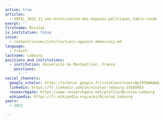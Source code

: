 ```yaml
---
active: true
articles:
  - INTEL_2022_11_une-droitisation-des-espaces-politiques_table-ronde
exerpt: ''
firstname: Nicolas
is_institution: false
issue:
  - content/issues/intellectuals-against-democracy.md
language:
  - French
lastname: Lebourg
positions_and_institutions:
  - institution: Université de Montpellier, France
    positions:
      - ''
social_channels:
  google_scholar: https://scholar.google.fr/citations?user=NyI9T8AAAAAJ&hl=fr
  linkedin: https://fr.linkedin.com/in/nicolas-lebourg-15b656b3
  researchgate: https://www.researchgate.net/profile/Nicolas-Lebourg
  wikipedia: https://fr.wikipedia.org/wiki/Nicolas_Lebourg
years:
  - 2022

---
```

